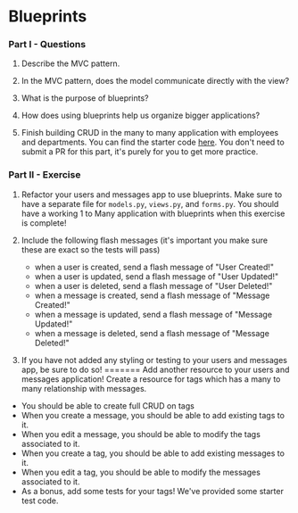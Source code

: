 # Blueprints 

### Part I - Questions


1. Describe the MVC pattern.
2. In the MVC pattern, does the model communicate directly with the view?
2. What is the purpose of blueprints?
3. How does using blueprints help us organize bigger applications?

1. Finish building CRUD in the many to many application with employees and departments. You can find the starter code [here](https://github.com/rithmschool/flask-many-many-example). You don't need to submit a PR for this part, it's purely for you to get more practice.

### Part II - Exercise

1. Refactor your users and messages app to use blueprints.  Make sure to have a separate file for `models.py`, `views.py`, and `forms.py`. You should have a working 1 to Many application with blueprints when this exercise is complete!

2. Include the following flash messages (it's important you make sure these are exact so the tests will pass)
    - when a user is created, send a flash message of "User Created!"
    - when a user is updated, send a flash message of "User Updated!"
    - when a user is deleted, send a flash message of "User Deleted!"
    - when a message is created, send a flash message of "Message Created!"
    - when a message is updated, send a flash message of "Message Updated!"
    - when a message is deleted, send a flash message of "Message Deleted!"

3. If you have not added any styling or testing to your users and messages app, be sure to do so!
=======
Add another resource to your users and messages application! Create a resource for tags which has a many to many relationship with messages. 

- You should be able to create full CRUD on tags 
- When you create a message, you should be able to add existing tags to it. 
- When you edit a message, you should be able to modify the tags associated to it. 
- When you create a tag, you should be able to add existing messages to it.
- When you edit a tag, you should be able to modify the messages associated to it.
- As a bonus, add some tests for your tags! We've provided some starter test code.

